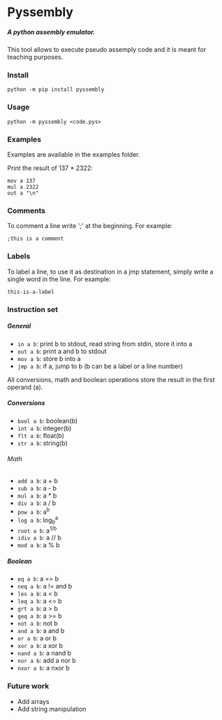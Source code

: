 # Pyssembly
##### A python assembly emulator.
This tool allows to execute pseudo assemply code and it is meant for teaching purposes.

### Install
`python -m pip install pyssembly`

### Usage
`python -m pyssembly <code.pys>`

### Examples
Examples are available in the examples folder.

Print the result of 137 * 2322:
```
mov a 137
mul a 2322
out a "\n"
```

### Comments
To comment a line write ';' at the beginning. For example:

`;this is a comment`

### Labels
To label a line, to use it as destination in a jmp statement, simply write a single word in the line. For example:

`this-is-a-label`

### Instruction set

##### General
* `in a b`: print b to stdout, read string from stdin, store it into a
* `out a b`: print a and b to stdout
* `mov a b`: store b into a
* `jmp a b`: if a, jump to b (b can be a label or a line number)

All conversions, math and boolean operations store the result in the first operand (a).

##### Conversions
* `bool a b`: boolean(b)
* `int a b`: integer(b)
* `flt a b`: float(b)
* `str a b`: string(b)

###### Math
* `add a b`: a + b
* `sub a b`: a - b
* `mul a b`: a * b
* `div a b`: a / b
* `pow a b`: a<sup>b</sup>
* `log a b`: log<sub>b</sub><sup>a</sup>
* `root a b`: a<sup>1/b</sup>
* `idiv a b`: a // b
* `mod a b`: a % b

##### Boolean
* `eq a b`: a == b
* `neq a b`: a != and b
* `les a b`: a < b
* `leq a b`: a <= b
* `grt a b`: a > b
* `geq a b`: a >= b
* `not a b`: not b
* `and a b`: a and b
* `or a b`: a or b
* `xor a b`: a xor b
* `nand a b`: a nand b
* `nor a b`: add a nor b
* `nxor a b`: a nxor b

### Future work

* Add arrays
* Add string manipulation
